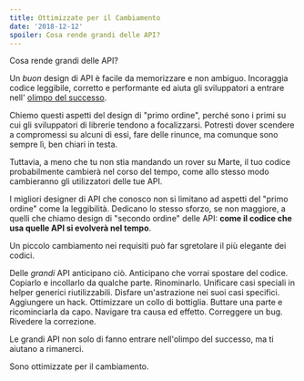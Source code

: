 ```yaml
---
title: Ottimizzate per il Cambiamento
date: '2018-12-12'
spoiler: Cosa rende grandi delle API?
---
```


Cosa rende grandi delle API?

Un *buon* design di API è facile da memorizzare e non ambiguo. Incoraggia codice leggibile, corretto e performante ed aiuta gli sviluppatori a entrare nell' [olimpo del successo](https://blog.codinghorror.com/falling-into-the-pit-of-success/).

Chiemo questi aspetti del design di "primo ordine", perché sono i primi su cui gli sviluppatori di librerie tendono a focalizzarsi. Potresti dover scendere a compromessi su alcuni di essi, fare delle rinunce, ma comunque sono sempre lì, ben chiari in testa.

Tuttavia, a meno che tu non stia mandando un rover su Marte, il tuo codice probabilmente cambierà nel corso del tempo, come allo stesso modo cambieranno gli utilizzatori delle tue API.

I migliori designer di API che conosco non si limitano ad aspetti del "primo ordine" come la leggibilità. Dedicano lo stesso sforzo, se non maggiore, a quelli che chiamo design di "secondo ordine" delle API: **come il codice che usa quelle API si evolverà nel tempo**.

Un piccolo cambiamento nei requisiti può far sgretolare il più elegante dei codici.

Delle *grandi* API anticipano ciò. Anticipano che vorrai spostare del codice. Copiarlo e incollarlo da qualche parte. Rinominarlo. Unificare casi speciali in helper generici riutilizzabili. Disfare un'astrazione nei suoi casi specifici. Aggiungere un hack. Ottimizzare un collo di bottiglia. Buttare una parte e ricominciarla da capo. Navigare tra causa ed effetto. Correggere un bug. Rivedere la correzione.

Le grandi API non solo di fanno entrare nell'olimpo del successo, ma ti aiutano a rimanerci.

Sono ottimizzate per il cambiamento.
